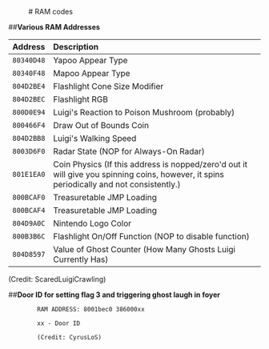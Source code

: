 
<figure markdown> 
# RAM codes
</figure>

##**Various RAM Addresses**

| Address         | Description                                                                                                                                |
| :----------     | :-----------------------------------------                                                                                                 |
| `80340D48`      | Yapoo Appear Type                                                                                                                          |
| `80340F48`      | Mapoo Appear Type                                                                                                                          |
| `804D2BE4`      | Flashlight Cone Size Modifier                                                                                                              |
| `804D2BEC`      | Flashlight RGB                                                                                                                             |
| `800D0E94`      | Luigi's Reaction to Poison Mushroom (probably)                                                                                             |
| `800466F4`      | Draw Out of Bounds Coin                                                                                                                    |
| `804D2BB8`      | Luigi's Walking Speed                                                                                                                      |
| `8003D6F0`      | Radar State (NOP for Always-On Radar)                                                                                                      |                                                                                 
| `801E1EA0`      | Coin Physics (If this address is nopped/zero'd out it will give you spinning coins, however, it spins periodically and not consistently.)  |
| `800BCAF0`      | Treasuretable JMP Loading                                                                                                                  |  
| `800BCAF4`      | Treasuretable JMP Loading                                                                                                                  |
| `804D9A0C`      | Nintendo Logo Color                                                                                                                        |
| `800B3B6C`      | Flashlight  On/Off Function (NOP to disable function)                                                                                      |
| `804D8597`      | Value of Ghost Counter (How Many Ghosts Luigi Currently Has)                                                                               |

(Credit: ScaredLuigiCrawling)


##**Door ID for setting flag 3 and triggering ghost laugh in foyer**

            RAM ADDRESS: 8001bec0 386000xx

            xx - Door ID

            (Credit: CyrusLoS)